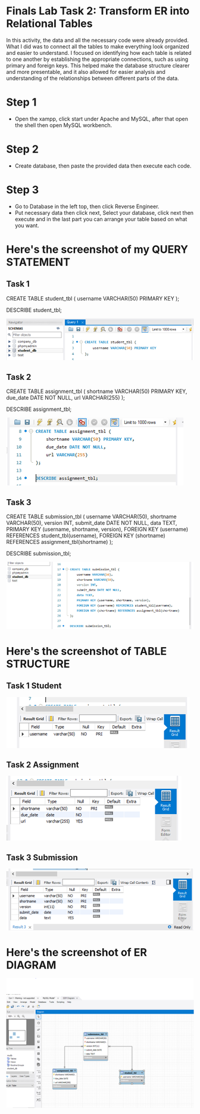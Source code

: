 # Finals Lab Task 2: Transform ER into Relational Tables
In this activity, the data and all the necessary code were already provided. What I did was to connect all the tables to make everything look organized and easier to understand. I focused on identifying how each table is related to one another by establishing the appropriate connections, such as using primary and foreign keys. This helped make the database structure clearer and more presentable, and it also allowed for easier analysis and understanding of the relationships between different parts of the data.

# Step 1
- Open the xampp, click start under Apache and MySQL, after that open the shell then open MySQL workbench.
# Step 2
- Create database, then paste the provided data then execute each code.
# Step 3
- Go to Database in the left top, then click Reverse Engineer.
- Put necessary data then click next, Select your database, click next then execute and in the last part you can arrange your table based on what you want.

# Here's the screenshot of my QUERY STATEMENT
## Task 1
CREATE TABLE student_tbl (
    username VARCHAR(50) PRIMARY KEY
);

DESCRIBE student_tbl;

![screenshot](images/student.PNG)

## Task 2
CREATE TABLE assignment_tbl (
    shortname VARCHAR(50) PRIMARY KEY,
    due_date DATE NOT NULL,
    url VARCHAR(255)
);

DESCRIBE assignment_tbl;

![screenshot](images/assignment.PNG)

## Task 3
CREATE TABLE submission_tbl (
    username VARCHAR(50),
    shortname VARCHAR(50),
    version INT,
    submit_date DATE NOT NULL,
    data TEXT,
    PRIMARY KEY (username, shortname, version),
    FOREIGN KEY (username) REFERENCES student_tbl(username),
    FOREIGN KEY (shortname) REFERENCES assignment_tbl(shortname)
);

DESCRIBE submission_tbl;

![screenshot](images/submission.PNG)

# Here's the screenshot of TABLE STRUCTURE
## Task 1 Student
![screenshot](images/studentstructure.PNG)

## Task 2 Assignment
![screenshot](images/assstructure.PNG)

## Task 3 Submission
![screenshot](images/substructure.PNG)

# Here's the screenshot of ER DIAGRAM
![screenshot](images/erdiagram.PNG)
